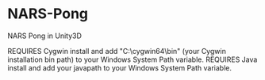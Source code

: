 # NARS-Pong
NARS Pong in Unity3D

REQUIRES Cygwin install and add "C:\cygwin64\bin" (your Cygwin installation bin path) to your Windows System Path variable.
REQUIRES Java install and add your javapath to your Windows System Path variable.
